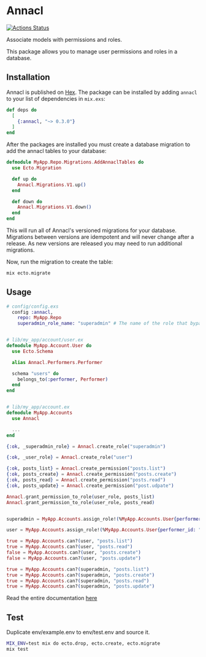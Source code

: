 # Annacl

[![Actions Status](https://github.com/annatel/annacl/workflows/CI/badge.svg)](https://github.com/annatel/annacl/actions)

Associate models with permissions and roles.

This package allows you to manage user permissions and roles in a database.

## Installation

Annacl is published on [Hex](https://hex.pm/packages/annacl). The package can be installed by adding `annacl` to your list of dependencies in `mix.exs`:

```elixir
def deps do
  [
    {:annacl, "~> 0.3.0"}
  ]
end
```

After the packages are installed you must create a database migration to add the annacl tables to your database:

```elixir
defmodule MyApp.Repo.Migrations.AddAnnaclTables do
  use Ecto.Migration

  def up do
    Annacl.Migrations.V1.up()
  end

  def down do
    Annacl.Migrations.V1.down()
  end
end
```

This will run all of Annacl's versioned migrations for your database. Migrations between versions are idempotent and will never change after a release. As new versions are released you may need to run additional migrations.

Now, run the migration to create the table:

```sh
mix ecto.migrate
```

## Usage

```elixir
# config/config.exs
  config :annacl,
    repo: MyApp.Repo
    superadmin_role_name: "superadmin" # The name of the role that bypass all roles and permissions.


# lib/my_app/account/user.ex
defmodule MyApp.Account.User do
  use Ecto.Schema

  alias Annacl.Performers.Performer

  schema "users" do
    belongs_to(:performer, Performer)
  end
end


# lib/my_app/account.ex
defmodule MyApp.Accounts
  use Annacl

  ...
end

{:ok, _superadmin_role} = Annacl.create_role("superadmin")

{:ok, _user_role} = Annacl.create_role("user")

{:ok, posts_list} = Annacl.create_permission("posts.list")
{:ok, posts_create} = Annacl.create_permission("posts.create")
{:ok, posts_read} = Annacl.create_permission("posts.read")
{:ok, posts_update} = Annacl.create_permission("post.udpate")

Annacl.grant_permission_to_role(user_role, posts_list)
Annacl.grant_permission_to_role(user_role, posts_read)


superadmin = MyApp.Accounts.assign_role!(%MyApp.Accounts.User{performer_id: "00000000-0000-0000-0000-000000000000"}, "superadmin")

user = MyApp.Accounts.assign_role!(%MyApp.Accounts.User{performer_id: "00000000-0000-0000-0000-000000000001"}, "user")

true = MyApp.Accounts.can?(user, "posts.list")
true = MyApp.Accounts.can?(user, "posts.read")
false = MyApp.Accounts.can?(user, "posts.create")
false = MyApp.Accounts.can?(user, "posts.update")

true = MyApp.Accounts.can?(superadmin, "posts.list")
true = MyApp.Accounts.can?(superadmin, "posts.create")
true = MyApp.Accounts.can?(superadmin, "posts.read")
true = MyApp.Accounts.can?(superadmin, "posts.update")
```

Read the entire documentation [here](https://hex.pm/packages/annacl)

## Test

Duplicate env/example.env to env/test.env and source it.

```sh
MIX_ENV=test mix do ecto.drop, ecto.create, ecto.migrate
mix test
```
